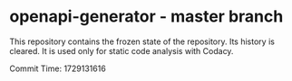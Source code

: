 # openapi-generator - master branch

This repository contains the frozen state of the repository.
Its history is cleared. It is used only for static code
analysis with Codacy.

Commit Time: 1729131616